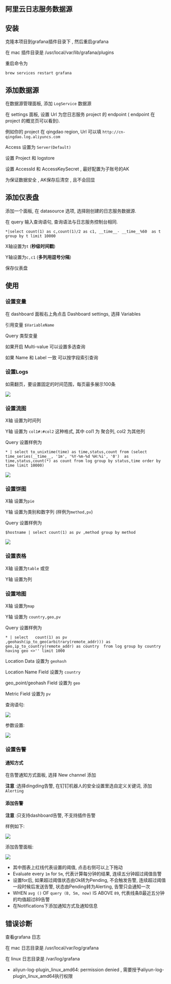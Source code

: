 ## 阿里云日志服务数据源 


## 安装 


克隆本项目到grafana插件目录下 , 然后重启grafana

在 mac 插件目录是 /usr/local/var/lib/grafana/plugins

重启命令为 

```
brew services restart grafana
```

## 添加数据源

在数据源管理面板, 添加 `LogService` 数据源

在 settings 面板, 设置 Url 为您日志服务 project 的 endpoint ( endpoint 在 project 的概览页可以看到). 

例如你的 project 在 qingdao region, Url 可以填 `http://cn-qingdao.log.aliyuncs.com`

Access 设置为 `Server(Default)`
 

设置 Project 和 logstore

设置 AccessId 和 AccessKeySecret , 最好配置为子账号的AK 

为保证数据安全 , AK保存后清空 , 且不会回显


## 添加仪表盘


添加一个面板, 在 datasource 选项, 选择刚创建的日志服务数据源.

在 query 输入查询语句, 查询语法与日志服务控制台相同.

```
*|select count(1) as c,count(1)/2 as c1, __time__- __time__%60  as t  group by t limit 10000
```

X轴设置为`t` (**秒级时间戳**)

Y轴设置为`c,c1` (**多列用逗号分隔**)

保存仪表盘

## 使用

### 设置变量

在 dashboard 面板右上角点击 Dashboard settings, 选择 Variables

引用变量 `$VariableName`

Query 类型变量

如果开启 Multi-value 可以设置多选查询

如果 Name 和 Label 一致 可以按字段索引查询

### 设置Logs

如需翻页，要设置固定的时间范围，每页最多展示100条

![](/img/logs.jpg)

### 设置流图

X轴 设置为时间列

Y轴 设置为 `col1#:#col2` 这种格式, 其中 col1 为 聚合列, col2 为其他列

Query 设置样例为  
```
* | select to_unixtime(time) as time,status,count from (select time_series(__time__, '1m', '%Y-%m-%d %H:%i', '0')  as time,status,count(*) as count from log group by status,time order by time limit 10000)
```

![](/img/demo1.png)

### 设置饼图

X轴 设置为`pie`

Y轴 设置为类别和数字列 (样例为`method,pv`) 

Query 设置样例为  
```
$hostname | select count(1) as pv ,method group by method
```

![](/img/demo2.png)

### 设置表格

X轴 设置为`table` 或空

Y轴 设置为列

### 设置地图

X轴 设置为`map`

Y轴 设置为 `country,geo,pv`

Query 设置样例为  
```
* | select   count(1) as pv ,geohash(ip_to_geo(arbitrary(remote_addr))) as geo,ip_to_country(remote_addr) as country  from log group by country having geo <>'' limit 1000
```

Location Data 设置为 `geohash`

Location Name Field 设置为 `country`

geo_point/geohash Field 设置为 `geo`

Metric Field 设置为 `pv`

查询语句:

![](http://logdemo.oss-cn-beijing.aliyuncs.com/worldmap1.png)

参数设置:

![](http://logdemo.oss-cn-beijing.aliyuncs.com/worldmap2.png)

### 设置告警

#### 通知方式

在告警通知方式面板, 选择 New channel 添加

**注意** :选择dingding告警, 在钉钉机器人的安全设置里选自定义关键词, 添加 `Alerting`

#### 添加告警

**注意** :只支持dashboard告警, 不支持插件告警

样例如下:

![](/img/demo3.png)

添加告警面板:

![](/img/demo4.png)

- 其中图表上红线代表设置的阈值, 点击右侧可以上下拖动
- Evaluate every `1m` for `5m`, 代表计算每分钟的结果, 连续五分钟超过阈值告警
- 设置for后, 如果超过阈值状态由Ok转为Pending, 不会触发告警, 连续超过阈值一段时候后发送告警, 状态由Pending转为Alerting, 告警只会通知一次
- WHEN `avg ()` OF `query (B, 5m, now)` IS ABOVE `89`, 代表线条B最近五分钟的均值超过89告警
- 在Notifications下添加通知方式及通知信息

## 错误诊断

查看grafana 日志

在 mac 日志目录是 /usr/local/var/log/grafana

在 linux 日志目录是 /var/log/grafana

- aliyun-log-plugin_linux_amd64: permission denied , 需要授予aliyun-log-plugin_linux_amd64执行权限









